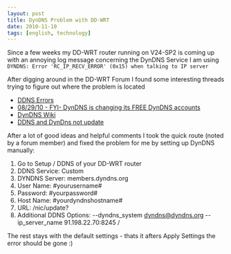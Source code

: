```yaml
---
layout: post
title: DynDNS Problem with DD-WRT
date: 2010-11-10
tags: [english, technology]
---
```


Since a few weeks my DD-WRT router running on V24-SP2 is coming up with an annoying log message concerning the DynDNS Service I am using `DYNDNS: Error 'RC_IP_RECV_ERROR' (0x15) when talking to IP server` 

After digging around in the DD-WRT Forum I found some interesting threads trying to figure out where the problem is located

*   [DDNS Errors](http://www.dd-wrt.com/phpBB2/viewtopic.php?t=80136)
*   [08/29/10 - FYI- DynDNS is changing its FREE DynDNS accounts](http://www.dd-wrt.com/phpBB2/viewtopic.php?t=78047)
*   [DynDNS Wiki](http://www.dd-wrt.com/wiki/index.php/DDNS_-_How_to_setup_Custom_DDNS_settings_using_embedded_inadyn_-_HOWTO#DynDNS)
*   [DDNS and DynDns not update](http://www.dd-wrt.com/phpBB2/viewtopic.php?p=497576#497576)

After a lot of good ideas and helpful comments I took the quick route (noted by a forum member) and fixed the problem for me by setting up DynDNS manually:

1.  Go to Setup / DDNS of your DD-WRT router
2.  DDNS Service: Custom
3.  DYNDNS Server: members.dyndns.org
4.  User Name: #yourusername#
5.  Password: #yourpassword#
6.  Host Name: #yourdyndnshostname#
7.  URL: /nic/update?
8.  Additional DDNS Options: --dyndns_system dyndns@dyndns.org --ip_server_name 91.198.22.70:8245 /

The rest stays with the default settings - thats it afters Apply Settings the error should be gone :)